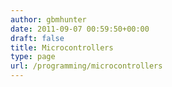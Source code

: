 ```yaml
---
author: gbmhunter
date: 2011-09-07 00:59:50+00:00
draft: false
title: Microcontrollers
type: page
url: /programming/microcontrollers
---
```

